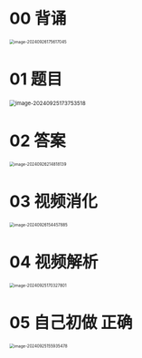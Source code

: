 # 00 背诵

<img src="https://cvp.oss-cn-shanghai.aliyuncs.com/202409261756117.png" alt="image-20240926175617045" style="zoom:50%;" />

# 01 题目

<img src="https://cvp.oss-cn-shanghai.aliyuncs.com/202409251737567.png" alt="image-20240925173753518" style="zoom:67%;" />



# 02 答案

<img src="https://cvp.oss-cn-shanghai.aliyuncs.com/202409262148223.png" alt="image-20240926214818139" style="zoom:50%;" />

# 03 视频消化

<img src="https://cvp.oss-cn-shanghai.aliyuncs.com/202409261545059.png" alt="image-20240926154457885" style="zoom:50%;" />



# 04 视频解析

<img src="https://cvp.oss-cn-shanghai.aliyuncs.com/202409251703905.png" alt="image-20240925170327801" style="zoom:50%;" />

# 05 自己初做 正确

<img src="https://cvp.oss-cn-shanghai.aliyuncs.com/202409251559537.png" alt="image-20240925155935478" style="zoom:50%;" />
